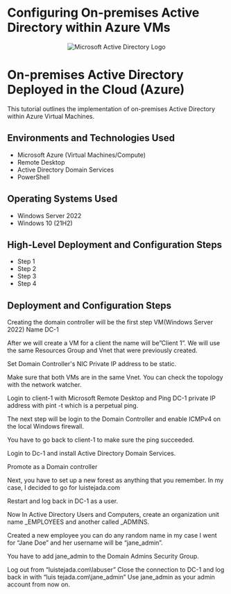 # Configuring On-premises Active Directory within Azure VMs
<p align="center">
<img src="https://i.imgur.com/pU5A58S.png" alt="Microsoft Active Directory Logo"/>
</p>

<h1>On-premises Active Directory Deployed in the Cloud (Azure)</h1>
This tutorial outlines the implementation of on-premises Active Directory within Azure Virtual Machines.<br />



<h2>Environments and Technologies Used</h2>

- Microsoft Azure (Virtual Machines/Compute)
- Remote Desktop
- Active Directory Domain Services
- PowerShell

<h2>Operating Systems Used </h2>

- Windows Server 2022
- Windows 10 (21H2)

<h2>High-Level Deployment and Configuration Steps</h2>

- Step 1
- Step 2
- Step 3
- Step 4

<h2>Deployment and Configuration Steps</h2>

Creating the domain controller will be the first step VM(Windows Server 2022) Name DC-1


After we will create a VM for a client the name will be”Client 1”. We will use the same Resources Group and Vnet that were previously created. 


Set Domain Controller's NIC Private IP address to be static.


Make sure that both VMs are in the same Vnet. You can check the topology with the network watcher.


Login to client-1 with Microsoft Remote Desktop and Ping DC-1 private IP address with pint -t which is a perpetual ping. 


The next step will be login to the Domain Controller and enable ICMPv4 on the local Windows firewall.


You have to go back to client-1 to make sure the ping succeeded. 


Login to Dc-1 and install Active Directory Domain Services.


Promote as a Domain controller


Next, you have to set up a new forest as anything that you remember. In my case, I decided to go for luistejada.com


Restart and log back in DC-1 as a user.


Now In Active Directory Users and Computers, create an organization unit name _EMPLOYEES and another called _ADMINS. 


Created a new employee you can do any random name in my case I went for “Jane Doe” and her username will be “jane_admin”. 


You have to add jane_admin to the Domain Admins Security Group. 


Log out from “luistejada.com\labuser” Close the connection to DC-1 and log back in with “luis tejada.com\jane_admin” Use jane_admin as your admin account from now on.
